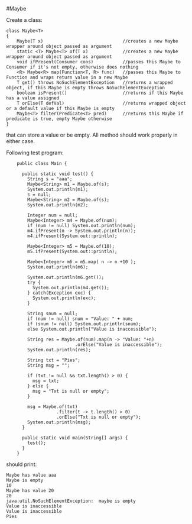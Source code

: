 #Maybe

Create a class:

    class Maybe<T>
    {
        Maybe(T x)                              //creates a new Maybe wrapper around object passed as argument
        static <T> Maybe<T> of(T x)             //creates a new Maybe wrapper around object passed as argument
        void ifPresent(Consumer cons)           //passes this Maybe to Consumer if it's not empty, otherwise does nothing
        <R> Maybe<R> map(Function<T, R> func)   //passes this Maybe to Function and wraps return value in a new Maybe
        T get() throws NoSuchElementException   //returns a wrapped object, if this Maybe is empty throws NoSuchElementException
        boolean isPresent()                     //returns if this Maybe has a value assigned
        T orElse(T defVal)                      //returns wrapped object or a default value if this Maybe is empty
        Maybe<T> filter(Predicate<T> pred)      //returns this Maybe if predicate is true, empty Maybe otherwise
    }
    
that can store a value or be empty. All method should work properly in either case.
 
Following test program:

        public class Main {

          public static void test() {
            String s = "aaa";    
            Maybe<String> m1 = Maybe.of(s);
            System.out.println(m1);
            s = null;
            Maybe<String> m2 = Maybe.of(s);
            System.out.println(m2);

            Integer num = null;
            Maybe<Integer> m4 = Maybe.of(num);
            if (num != null) System.out.println(num);
            m4.ifPresent(n -> System.out.println(n));
            m4.ifPresent(System.out::println);

            Maybe<Integer> m5 = Maybe.of(10);
            m5.ifPresent(System.out::println);

            Maybe<Integer> m6 = m5.map( n -> n +10 ); 
            System.out.println(m6);

            System.out.println(m6.get());
            try {
              System.out.println(m4.get());
            } catch(Exception exc) {
              System.out.println(exc);
            }

            String snum = null;
            if (num != null) snum = "Value: " + num;
            if (snum != null) System.out.println(snum);
            else System.out.println("Value is inaccessible");

            String res = Maybe.of(num).map(n -> "Value: "+n)
                              .orElse("Value is inaccessible");
            System.out.println(res);

            String txt = "Pies";
            String msg = "";

            if (txt != null && txt.length() > 0) {
              msg = txt;
            } else {
              msg = "Txt is null or empty";
            }

            msg = Maybe.of(txt)
                       .filter(t -> t.length() > 0)
                       .orElse("Txt is null or empty"); 
            System.out.println(msg);
          }

          public static void main(String[] args) {
            test();
          }
        }
should print:

    Maybe has value aaa
    Maybe is empty
    10
    Maybe has value 20
    20
    java.util.NoSuchElementException:  maybe is empty
    Value is inaccessible
    Value is inaccessible
    Pies

